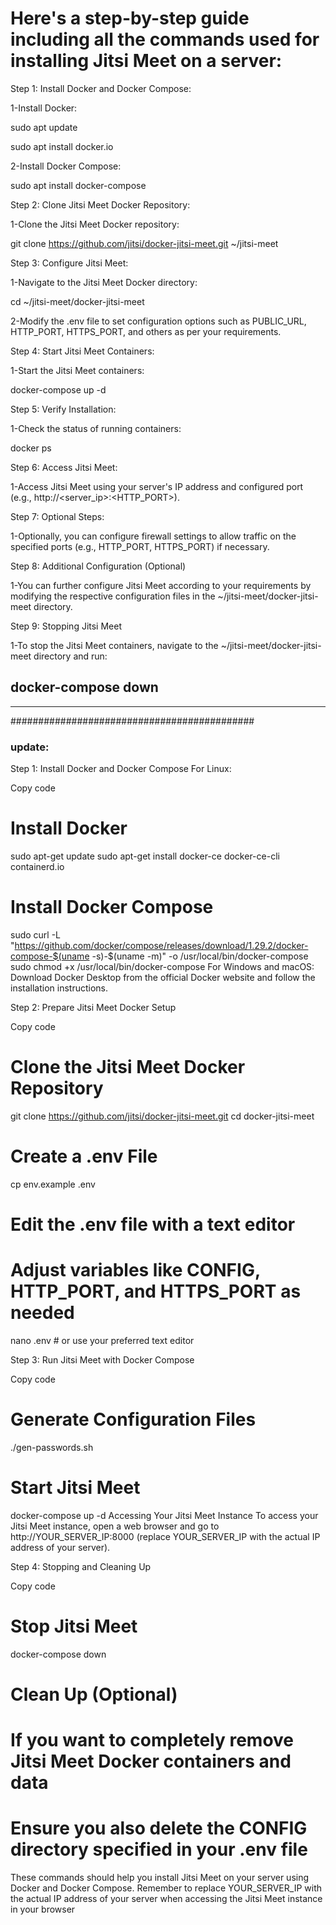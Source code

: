 # Here's a step-by-step guide including all the commands used for installing Jitsi Meet on a server:

Step 1: Install Docker and Docker Compose:

1-Install Docker:

sudo apt update

sudo apt install docker.io

2-Install Docker Compose:

sudo apt install docker-compose

Step 2: Clone Jitsi Meet Docker Repository:

1-Clone the Jitsi Meet Docker repository:

git clone https://github.com/jitsi/docker-jitsi-meet.git ~/jitsi-meet

Step 3: Configure Jitsi Meet:

1-Navigate to the Jitsi Meet Docker directory:

cd ~/jitsi-meet/docker-jitsi-meet

2-Modify the .env file to set configuration options such as PUBLIC_URL, HTTP_PORT, HTTPS_PORT, and others as per your requirements.

Step 4: Start Jitsi Meet Containers:

1-Start the Jitsi Meet containers:

docker-compose up -d

Step 5: Verify Installation:

1-Check the status of running containers:

docker ps

Step 6: Access Jitsi Meet:

1-Access Jitsi Meet using your server's IP address and configured port (e.g., http://<server_ip>:<HTTP_PORT>).


Step 7: Optional Steps:

1-Optionally, you can configure firewall settings to allow traffic on the specified ports (e.g., HTTP_PORT, HTTPS_PORT) if necessary.


Step 8: Additional Configuration (Optional)

1-You can further configure Jitsi Meet according to your requirements by modifying the respective configuration files in the ~/jitsi-meet/docker-jitsi-meet directory.


Step 9: Stopping Jitsi Meet

1-To stop the Jitsi Meet containers, navigate to the ~/jitsi-meet/docker-jitsi-meet directory and run:

docker-compose down
----------------------------------------------------------------------
-----------------------------------------------------------------------
############################################

### update:

Step 1: Install Docker and Docker Compose
For Linux:

Copy code
# Install Docker
sudo apt-get update
sudo apt-get install docker-ce docker-ce-cli containerd.io

# Install Docker Compose
sudo curl -L "https://github.com/docker/compose/releases/download/1.29.2/docker-compose-$(uname -s)-$(uname -m)" -o /usr/local/bin/docker-compose
sudo chmod +x /usr/local/bin/docker-compose
For Windows and macOS:
Download Docker Desktop from the official Docker website and follow the installation instructions.


Step 2: Prepare Jitsi Meet Docker Setup

Copy code
# Clone the Jitsi Meet Docker Repository
git clone https://github.com/jitsi/docker-jitsi-meet.git
cd docker-jitsi-meet

# Create a .env File
cp env.example .env

# Edit the .env file with a text editor
# Adjust variables like CONFIG, HTTP_PORT, and HTTPS_PORT as needed
nano .env  # or use your preferred text editor


Step 3: Run Jitsi Meet with Docker Compose

Copy code
# Generate Configuration Files
./gen-passwords.sh

# Start Jitsi Meet
docker-compose up -d
Accessing Your Jitsi Meet Instance
To access your Jitsi Meet instance, open a web browser and go to http://YOUR_SERVER_IP:8000 (replace YOUR_SERVER_IP with the actual IP address of your server).


Step 4: Stopping and Cleaning Up

Copy code
# Stop Jitsi Meet
docker-compose down

# Clean Up (Optional)
# If you want to completely remove Jitsi Meet Docker containers and data
# Ensure you also delete the CONFIG directory specified in your .env file
These commands should help you install Jitsi Meet on your server using Docker and Docker Compose. Remember to replace YOUR_SERVER_IP with the actual IP address of your server when accessing the Jitsi Meet instance in your browser


